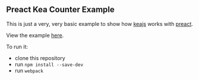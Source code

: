 Preact Kea Counter Example
--------------------------

This is just a very, very basic example to show how [keajs](https://kea.js.org) works with [preact](https://preactjs.com).

View the example [here](https://kanaye.github.io/preact-kea-counter-example/).

To run it:
 - clone this repository
 - run `npm install --save-dev`
 - run `webpack`
 